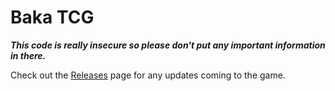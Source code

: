 # Baka TCG
***This code is really insecure so please don't put any important information in there.***

Check out the [Releases](https://github.com/TotemPear/TCG/releases) page for any updates coming to the game.
